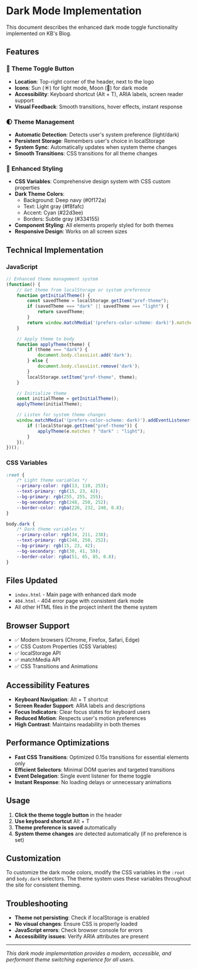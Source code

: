 # Dark Mode Implementation

This document describes the enhanced dark mode toggle functionality implemented on KB's Blog.

## Features

### 🎨 **Theme Toggle Button**
- **Location**: Top-right corner of the header, next to the logo
- **Icons**: Sun (☀️) for light mode, Moon (🌙) for dark mode
- **Accessibility**: Keyboard shortcut (Alt + T), ARIA labels, screen reader support
- **Visual Feedback**: Smooth transitions, hover effects, instant response

### 🌓 **Theme Management**
- **Automatic Detection**: Detects user's system preference (light/dark)
- **Persistent Storage**: Remembers user's choice in localStorage
- **System Sync**: Automatically updates when system theme changes
- **Smooth Transitions**: CSS transitions for all theme changes

### 🎯 **Enhanced Styling**
- **CSS Variables**: Comprehensive design system with CSS custom properties
- **Dark Theme Colors**: 
  - Background: Deep navy (#0f172a)
  - Text: Light gray (#f8fafc)
  - Accent: Cyan (#22d3ee)
  - Borders: Subtle gray (#334155)
- **Component Styling**: All elements properly styled for both themes
- **Responsive Design**: Works on all screen sizes

## Technical Implementation

### JavaScript
```javascript
// Enhanced theme management system
(function() {
    // Get theme from localStorage or system preference
    function getInitialTheme() {
        const savedTheme = localStorage.getItem("pref-theme");
        if (savedTheme === "dark" || savedTheme === "light") {
            return savedTheme;
        }
        return window.matchMedia('(prefers-color-scheme: dark)').matches ? "dark" : "light";
    }

    // Apply theme to body
    function applyTheme(theme) {
        if (theme === "dark") {
            document.body.classList.add('dark');
        } else {
            document.body.classList.remove('dark');
        }
        localStorage.setItem("pref-theme", theme);
    }

    // Initialize theme
    const initialTheme = getInitialTheme();
    applyTheme(initialTheme);

    // Listen for system theme changes
    window.matchMedia('(prefers-color-scheme: dark)').addEventListener('change', (e) => {
        if (!localStorage.getItem("pref-theme")) {
            applyTheme(e.matches ? "dark" : "light");
        }
    });
})();
```

### CSS Variables
```css
:root {
    /* Light theme variables */
    --primary-color: rgb(13, 110, 253);
    --text-primary: rgb(15, 23, 42);
    --bg-primary: rgb(255, 255, 255);
    --bg-secondary: rgb(248, 250, 252);
    --border-color: rgba(226, 232, 240, 0.8);
}

body.dark {
    /* Dark theme variables */
    --primary-color: rgb(34, 211, 238);
    --text-primary: rgb(248, 250, 252);
    --bg-primary: rgb(15, 23, 42);
    --bg-secondary: rgb(30, 41, 59);
    --border-color: rgba(51, 65, 85, 0.8);
}
```

## Files Updated

- `index.html` - Main page with enhanced dark mode
- `404.html` - 404 error page with consistent dark mode
- All other HTML files in the project inherit the theme system

## Browser Support

- ✅ Modern browsers (Chrome, Firefox, Safari, Edge)
- ✅ CSS Custom Properties (CSS Variables)
- ✅ localStorage API
- ✅ matchMedia API
- ✅ CSS Transitions and Animations

## Accessibility Features

- **Keyboard Navigation**: Alt + T shortcut
- **Screen Reader Support**: ARIA labels and descriptions
- **Focus Indicators**: Clear focus states for keyboard users
- **Reduced Motion**: Respects user's motion preferences
- **High Contrast**: Maintains readability in both themes

## Performance Optimizations

- **Fast CSS Transitions**: Optimized 0.15s transitions for essential elements only
- **Efficient Selectors**: Minimal DOM queries and targeted transitions
- **Event Delegation**: Single event listener for theme toggle
- **Instant Response**: No loading delays or unnecessary animations

## Usage

1. **Click the theme toggle button** in the header
2. **Use keyboard shortcut** Alt + T
3. **Theme preference is saved** automatically
4. **System theme changes** are detected automatically (if no preference is set)

## Customization

To customize the dark mode colors, modify the CSS variables in the `:root` and `body.dark` selectors. The theme system uses these variables throughout the site for consistent theming.

## Troubleshooting

- **Theme not persisting**: Check if localStorage is enabled
- **No visual changes**: Ensure CSS is properly loaded
- **JavaScript errors**: Check browser console for errors
- **Accessibility issues**: Verify ARIA attributes are present

---

*This dark mode implementation provides a modern, accessible, and performant theme switching experience for all users.*

